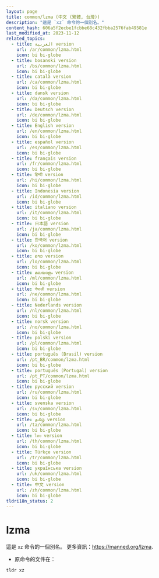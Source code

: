 ```yaml
---
layout: page
title: common/lzma (中文 (繁體, 台灣))
description: "這是 `xz` 命令的一個別名。"
content_hash: 606a5f2ecbe1fcbbe68c432fbba2576fab49581e
last_modified_at: 2023-11-12
related_topics:
  - title: العربية version
    url: /ar/common/lzma.html
    icon: bi bi-globe
  - title: bosanski version
    url: /bs/common/lzma.html
    icon: bi bi-globe
  - title: català version
    url: /ca/common/lzma.html
    icon: bi bi-globe
  - title: dansk version
    url: /da/common/lzma.html
    icon: bi bi-globe
  - title: Deutsch version
    url: /de/common/lzma.html
    icon: bi bi-globe
  - title: English version
    url: /en/common/lzma.html
    icon: bi bi-globe
  - title: español version
    url: /es/common/lzma.html
    icon: bi bi-globe
  - title: français version
    url: /fr/common/lzma.html
    icon: bi bi-globe
  - title: हिन्दी version
    url: /hi/common/lzma.html
    icon: bi bi-globe
  - title: Indonesia version
    url: /id/common/lzma.html
    icon: bi bi-globe
  - title: italiano version
    url: /it/common/lzma.html
    icon: bi bi-globe
  - title: 日本語 version
    url: /ja/common/lzma.html
    icon: bi bi-globe
  - title: 한국어 version
    url: /ko/common/lzma.html
    icon: bi bi-globe
  - title: ລາວ version
    url: /lo/common/lzma.html
    icon: bi bi-globe
  - title: മലയാളം version
    url: /ml/common/lzma.html
    icon: bi bi-globe
  - title: नेपाली version
    url: /ne/common/lzma.html
    icon: bi bi-globe
  - title: Nederlands version
    url: /nl/common/lzma.html
    icon: bi bi-globe
  - title: norsk version
    url: /no/common/lzma.html
    icon: bi bi-globe
  - title: polski version
    url: /pl/common/lzma.html
    icon: bi bi-globe
  - title: português (Brasil) version
    url: /pt_BR/common/lzma.html
    icon: bi bi-globe
  - title: português (Portugal) version
    url: /pt_PT/common/lzma.html
    icon: bi bi-globe
  - title: русский version
    url: /ru/common/lzma.html
    icon: bi bi-globe
  - title: svenska version
    url: /sv/common/lzma.html
    icon: bi bi-globe
  - title: தமிழ் version
    url: /ta/common/lzma.html
    icon: bi bi-globe
  - title: ไทย version
    url: /th/common/lzma.html
    icon: bi bi-globe
  - title: Türkçe version
    url: /tr/common/lzma.html
    icon: bi bi-globe
  - title: українська version
    url: /uk/common/lzma.html
    icon: bi bi-globe
  - title: 中文 version
    url: /zh/common/lzma.html
    icon: bi bi-globe
tldri18n_status: 2
---
```

# lzma

這是 `xz` 命令的一個別名。
更多資訊：<https://manned.org/lzma>.

- 原命令的文件在：

`tldr xz`
